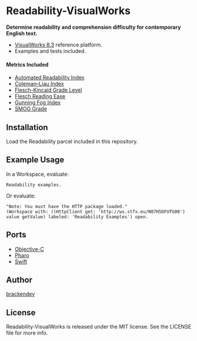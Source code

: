 Readability-VisualWorks
=======================

**Determine readability and comprehension difficulty for contemporary English text.**

* [VisualWorks 8.3](http://www.cincomsmalltalk.com/) reference platform.
* Examples and tests included.

#### Metrics Included

* [Automated Readability Index](http://en.wikipedia.org/wiki/Automated_Readability_Index)
* [Coleman–Liau Index](http://en.wikipedia.org/wiki/Coleman–Liau_index)
* [Flesch-Kincaid Grade Level](http://en.wikipedia.org/wiki/Flesch–Kincaid_readability_tests)
* [Flesch Reading Ease](http://en.wikipedia.org/wiki/Flesch–Kincaid_readability_tests)
* [Gunning Fog Index](http://en.wikipedia.org/wiki/Gunning_fog_index)
* [SMOG Grade](http://en.wikipedia.org/wiki/SMOG)

## Installation

Load the Readability parcel included in this repository.

## Example Usage

In a Workspace, evaluate:


```smalltalk
Readability examples.
```

Or evaluate:

```smalltalk
"Note: You must have the HTTP package loaded."
(Workspace with: ((HttpClient get: 'http://ws.stfx.eu/N07H5OFUTG00') value getValue) labeled: 'Readability Examples') open.
```

## Ports

* [Objective-C](http://brackendev.github.io/Readability-Objective-C/)
* [Pharo](http://brackendev.github.io/Readability-Pharo/)
* [Swift](http://brackendev.github.io/Readability-Swift/)

## Author

[brackendev](https://www.github.com/brackendev)

## License

Readability-VisualWorks is released under the MIT license. See the LICENSE file for more info.
